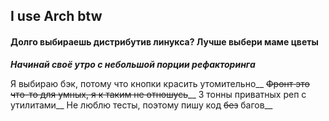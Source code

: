 ## I use Arch btw
#### Долго выбираешь дистрибутив линукса? Лучше выбери маме цветы

***Начинай своё утро с небольшой порции рефакторинга***

Я выбираю бэк, потому что кнопки красить утомительно__
~~Фронт это что-то для умных, я к таким не отношусь~~__
3 тонны приватных реп с утилитами__
Не люблю тесты, поэтому пишу код ~~без~~ багов__
